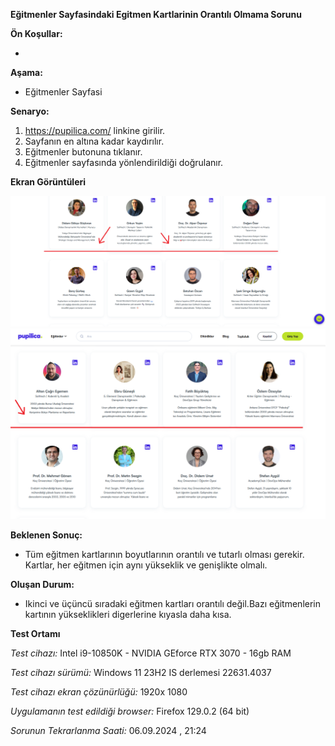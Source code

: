 **Eğitmenler Sayfasindaki Egitmen Kartlarinin Orantılı Olmama Sorunu**

**Ön Koşullar:**

-

**Aşama:**

- Eğitmenler Sayfasi

**Senaryo:**

1) https://pupilica.com/ linkine girilir.<br>
2) Sayfanın en altına kadar kaydırılır.<br>
3) Eğitmenler butonuna tıklanır.<br>
4) Eğitmenler sayfasında yönlendirildiği doğrulanır.<br>


**Ekran Görüntüleri**

![](images/egitmenler-sayfasi-tasarim-hatasi-1.png) 
![](images/egitmenler-sayfasi-tasarim-hatasi-2.png) 


**Beklenen Sonuç:**

- Tüm eğitmen kartlarının boyutlarının orantılı ve tutarlı olması gerekir. Kartlar, her eğitmen için aynı yükseklik ve genişlikte olmalı.

**Oluşan Durum:**

- Ikinci ve üçüncü sıradaki eğitmen kartları orantılı değil.Bazı eğitmenlerin kartının yükseklikleri digerlerine kıyasla daha kısa.

**Test Ortamı**

*Test cihazı:* Intel i9-10850K - NVIDIA GEforce RTX 3070 - 16gb RAM

*Test cihazı sürümü:* Windows 11 23H2 IS derlemesi 22631.4037

*Test cihazı ekran çözünürlüğü:* 1920x 1080

*Uygulamanın test edildiği browser:* Firefox 129.0.2 (64 bit)

*Sorunun Tekrarlanma Saati:* 06.09.2024 , 21:24